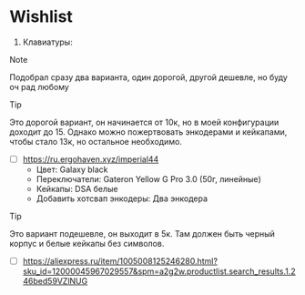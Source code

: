 # Wishlist

1. Клавиатуры:

> [!NOTE]
> Подобрал сразу два варианта, один дорогой, другой дешевле, но буду оч рад любому

> [!TIP]
> Это дорогой вариант, он начинается от 10к, но в моей конфигурации доходит до 15.
> Однако можно пожертвовать энкодерами и кейкапами, чтобы стало 13к, но остальное необходимо.

- [ ] https://ru.ergohaven.xyz/imperial44
     - Цвет: Galaxy black
     - Переключатели: Gateron Yellow G Pro 3.0 (50г, линейные) 
     - Кейкапы: DSA белые
     - Добавить хотсвап энкодеры: Два энкодера

> [!TIP]
> Это вариант подешевле, он выходит в 5к.
> Там должен быть черный корпус и белые кейкапы без символов.

- [ ] https://aliexpress.ru/item/1005008125246280.html?sku_id=12000045967029557&spm=a2g2w.productlist.search_results.1.246bed59VZlNUG
